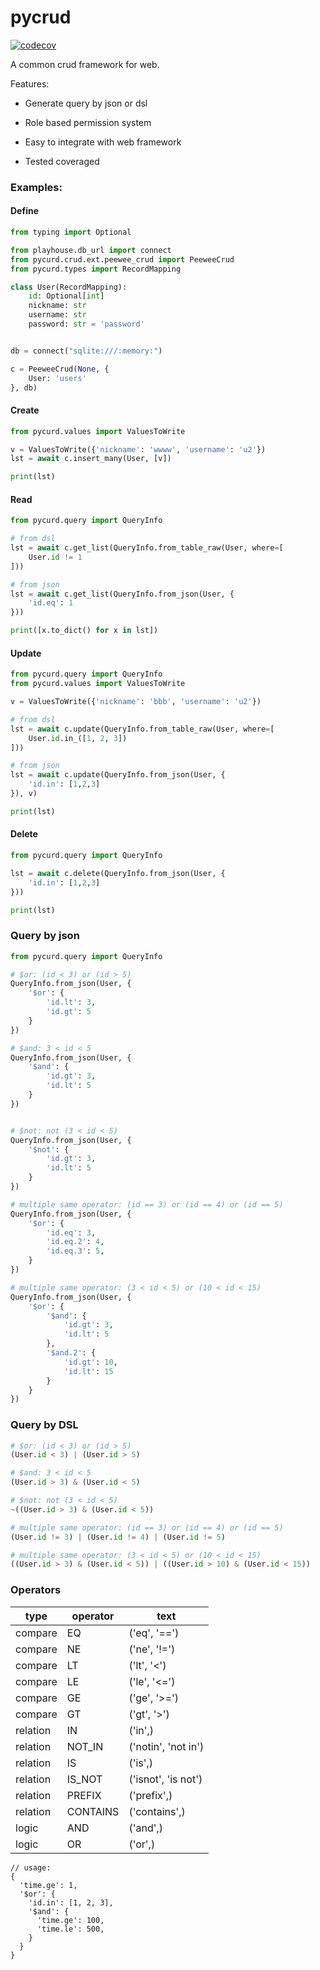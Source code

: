 # pycrud

[![codecov](https://codecov.io/gh/fy0/pycrud/branch/master/graph/badge.svg)](https://codecov.io/gh/fy0/pycrud)

A common crud framework for web.

Features:

* Generate query by json or dsl

* Role based permission system

* Easy to integrate with web framework

* Tested coveraged


### Examples:

#### Define

```python
from typing import Optional

from playhouse.db_url import connect
from pycurd.crud.ext.peewee_crud import PeeweeCrud
from pycurd.types import RecordMapping

class User(RecordMapping):
    id: Optional[int]
    nickname: str
    username: str
    password: str = 'password'


db = connect("sqlite:///:memory:")

c = PeeweeCrud(None, {
    User: 'users'
}, db)

```

#### Create

```python
from pycurd.values import ValuesToWrite

v = ValuesToWrite({'nickname': 'wwww', 'username': 'u2'})
lst = await c.insert_many(User, [v])

print(lst)
```

#### Read

```python
from pycurd.query import QueryInfo

# from dsl
lst = await c.get_list(QueryInfo.from_table_raw(User, where=[
    User.id != 1
]))

# from json
lst = await c.get_list(QueryInfo.from_json(User, {
    'id.eq': 1
}))

print([x.to_dict() for x in lst])
```

#### Update

```python
from pycurd.query import QueryInfo
from pycurd.values import ValuesToWrite

v = ValuesToWrite({'nickname': 'bbb', 'username': 'u2'})

# from dsl
lst = await c.update(QueryInfo.from_table_raw(User, where=[
    User.id.in_([1, 2, 3])
]))

# from json
lst = await c.update(QueryInfo.from_json(User, {
    'id.in': [1,2,3]
}), v)

print(lst)
```

#### Delete

```python
from pycurd.query import QueryInfo

lst = await c.delete(QueryInfo.from_json(User, {
    'id.in': [1,2,3]
}))

print(lst)
```

### Query by json

```python
from pycurd.query import QueryInfo

# $or: (id < 3) or (id > 5)
QueryInfo.from_json(User, {
    '$or': {
        'id.lt': 3,  
        'id.gt': 5 
    }
})

# $and: 3 < id < 5
QueryInfo.from_json(User, {
    '$and': {
        'id.gt': 3,  
        'id.lt': 5 
    }
})


# $not: not (3 < id < 5)
QueryInfo.from_json(User, {
    '$not': {
        'id.gt': 3,  
        'id.lt': 5 
    }
})

# multiple same operator: (id == 3) or (id == 4) or (id == 5)
QueryInfo.from_json(User, {
    '$or': {
        'id.eq': 3,  
        'id.eq.2': 4,
        'id.eq.3': 5, 
    }
})

# multiple same operator: (3 < id < 5) or (10 < id < 15)
QueryInfo.from_json(User, {
    '$or': {
        '$and': {
            'id.gt': 3,
            'id.lt': 5
        },
        '$and.2': {
            'id.gt': 10,
            'id.lt': 15
        }
    }
})

```


### Query by DSL
```python
# $or: (id < 3) or (id > 5)
(User.id < 3) | (User.id > 5)

# $and: 3 < id < 5
(User.id > 3) & (User.id < 5)

# $not: not (3 < id < 5)
~((User.id > 3) & (User.id < 5))

# multiple same operator: (id == 3) or (id == 4) or (id == 5)
(User.id != 3) | (User.id != 4) | (User.id != 5)

# multiple same operator: (3 < id < 5) or (10 < id < 15)
((User.id > 3) & (User.id < 5)) | ((User.id > 10) & (User.id < 15))
```


### Operators

| type | operator | text |
| ---- | -------- | ---- |
| compare | EQ | ('eq', '==') |
| compare | NE | ('ne', '!=') |
| compare | LT | ('lt', '<') |
| compare | LE | ('le', '<=') |
| compare | GE | ('ge', '>=') |
| compare | GT | ('gt', '>') |
| relation | IN | ('in',) |
| relation | NOT_IN | ('notin', 'not in') |
| relation | IS | ('is',) |
| relation | IS_NOT | ('isnot', 'is not') |
| relation | PREFIX | ('prefix',) |
| relation | CONTAINS | ('contains',) |
| logic | AND | ('and',) |
| logic | OR | ('or',) |


```json5
// usage:
{
  'time.ge': 1,
  '$or': {
    'id.in': [1, 2, 3],
    '$and': {
      'time.ge': 100,
      'time.le': 500,
    }
  }
}
```
